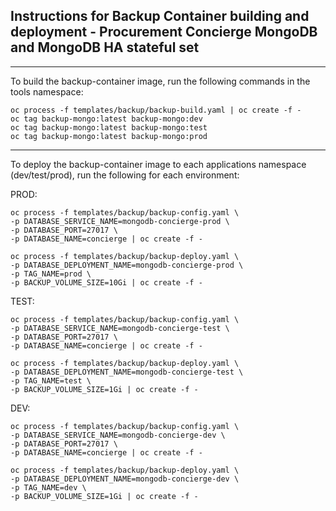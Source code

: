 ## Instructions for Backup Container building and deployment - Procurement Concierge MongoDB and MongoDB HA stateful set

-----

To build the backup-container image, run the following commands in the tools namespace:

```
oc process -f templates/backup/backup-build.yaml | oc create -f -
oc tag backup-mongo:latest backup-mongo:dev
oc tag backup-mongo:latest backup-mongo:test
oc tag backup-mongo:latest backup-mongo:prod
```

-----

To deploy the backup-container image to each applications namespace (dev/test/prod), run the following for each environment:

PROD:

```
oc process -f templates/backup/backup-config.yaml \
-p DATABASE_SERVICE_NAME=mongodb-concierge-prod \
-p DATABASE_PORT=27017 \
-p DATABASE_NAME=concierge | oc create -f -
```

```
oc process -f templates/backup/backup-deploy.yaml \
-p DATABASE_DEPLOYMENT_NAME=mongodb-concierge-prod \
-p TAG_NAME=prod \
-p BACKUP_VOLUME_SIZE=10Gi | oc create -f -
```

TEST:

```
oc process -f templates/backup/backup-config.yaml \
-p DATABASE_SERVICE_NAME=mongodb-concierge-test \
-p DATABASE_PORT=27017 \
-p DATABASE_NAME=concierge | oc create -f -
```

```
oc process -f templates/backup/backup-deploy.yaml \
-p DATABASE_DEPLOYMENT_NAME=mongodb-concierge-test \
-p TAG_NAME=test \
-p BACKUP_VOLUME_SIZE=1Gi | oc create -f -
```

DEV:

```
oc process -f templates/backup/backup-config.yaml \
-p DATABASE_SERVICE_NAME=mongodb-concierge-dev \
-p DATABASE_PORT=27017 \
-p DATABASE_NAME=concierge | oc create -f -
```

```
oc process -f templates/backup/backup-deploy.yaml \
-p DATABASE_DEPLOYMENT_NAME=mongodb-concierge-dev \
-p TAG_NAME=dev \
-p BACKUP_VOLUME_SIZE=1Gi | oc create -f -
```